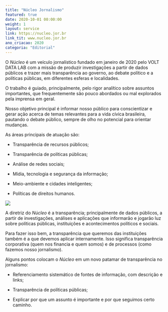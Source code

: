 ```yaml
---
title: "Núcleo Jornalismo"
featured: true
date: 2020-10-01 00:00:00
weight: 1
layout: service
link: https://nucleo.jor.br
link_tit: www.nucleo.jor.br
ano_criacao: 2020
categoria: "Editorial"
---
```


O _Núcleo_ é um veículo jornalístico fundado em janeiro de 2020 pelo VOLT DATA LAB com a missão de produzir investigações a partir de dados públicos e trazer mais transparência ao governo, ao debate político e a políticas públicas, em diferentes esferas e localidades.

O trabalho é guiado, principalmente, pelo rigor analítico sobre assuntos importantes, que frequentemente são pouco abordados ou mal explorados pela imprensa em geral.

Nosso objetivo principal é informar nosso público para conscientizar e gerar ação acerca de temas relevantes para a vida cívica brasileira, pautando o debate público, sempre de olho no potencial para orientar mudanças.

As áreas principais de atuação são:

- Transparência de recursos públicos;

- Transparência de políticas públicas;

- Análise de redes sociais;

- Mídia, tecnologia e segurança da informação;

- Meio-ambiente e cidades inteligentes;

- Políticas de direitos humanos.

![](https://nucleo.jor.br/img/landing-nucleo_logo+tagline.png)

A diretriz do _Núcleo_ é a transparência; principalmente de dados públicos, a partir de investigações, análises e aplicações que informarão e jogarão luz sobre políticas públicas, instituições e acontecimentos políticos e sociais.

Para fazer isso bem, a transparência que queremos das instituições também é a que devemos aplicar internamente. Isso significa transparência corporativa (quem nos financia e quem somos) e de processos (como fazemos nosso jornalismo).

Alguns pontos colocam o _Núcleo_ em um novo patamar de transparência no jornalismo:

- Referenciamento sistemático de fontes de informação, com descrição e links;

- Transparência de políticas públicas;

- Explicar por que um assunto é importante e por que seguimos certo caminho.
